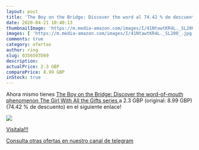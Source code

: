 ```yaml
---
layout: post
title: 'The Boy on the Bridge: Discover the word al 74.42 % de descuento'
date: 2020-04-21 10:40:13
thumbnailImage: 'https://m.media-amazon.com/images/I/41NtawtKR4L._SL200_.jpg'
images: [ 'https://m.media-amazon.com/images/I/41NtawtKR4L._SL200_.jpg' ]
comments: true
category: ofertas
author: ring
slug: 0356503569
description:
actualPrice: 2.3 GBP
comparePrice: 8.99 GBP
inStock: true
---
```


Ahora mismo tienes [The Boy on the Bridge: Discover the word-of-mouth phenomenon  The Girl With All the Gifts series ](https://www.amazon.co.uk/dp/0356503569/?tag=redken01-21) a 2.3 GBP (original: 8.99 GBP) (74.42 %  de descuento) en el siguiente enlace!

[![](https://m.media-amazon.com/images/I/41NtawtKR4L._SL200_.jpg)](https://www.amazon.co.uk/dp/0356503569/?tag=redken01-21)

[Visítala!!!](https://www.amazon.co.uk/dp/0356503569/?tag=redken01-21)

[Consulta otras ofertas en nuestro canal de telegram](https://t.me/s/ofertas25)
